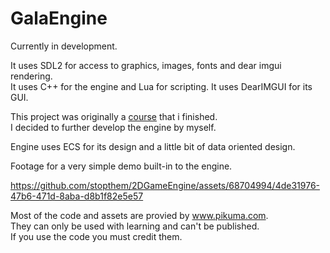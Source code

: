 # GalaEngine

Currently in development.

It uses SDL2 for access to graphics, images, fonts and dear imgui rendering. \
It uses C++ for the engine and Lua for scripting.
It uses DearIMGUI for its GUI.

This project was originally a [course](pikuma.com/courses/cpp-2d-game-engine-development) that i finished. \
I decided to further develop the engine by myself.

Engine uses ECS for its design and a little bit of data oriented design.

Footage for a very simple demo built-in to the engine.

https://github.com/stopthem/2DGameEngine/assets/68704994/4de31976-47b6-471d-8aba-d8b1f82e5e57

Most of the code and assets are provied by www.pikuma.com. \
They can only be used with learning and can't be published. \
If you use the code you must credit them.
